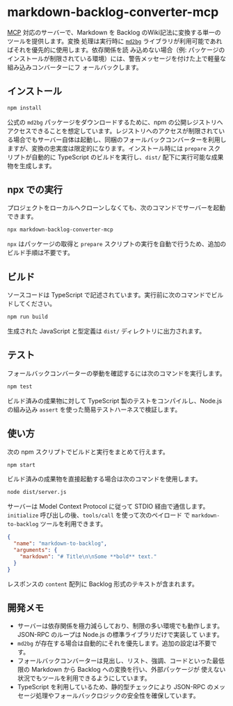# markdown-backlog-converter-mcp

[MCP](https://modelcontextprotocol.io/) 対応のサーバーで、Markdown を Backlog のWiki記法に変換する単一のツールを提供します。変換
処理は実行時に [`md2bg`](https://www.npmjs.com/package/md2bg) ライブラリが利用可能であればそれを優先的に使用します。依存関係を読
み込めない場合（例: パッケージのインストールが制限されている環境）には、警告メッセージを付けた上で軽量な組み込みコンバーターにフ
ォールバックします。

## インストール

```bash
npm install
```

公式の `md2bg` パッケージをダウンロードするために、npm の公開レジストリへアクセスできることを想定しています。レジストリへのアクセスが制限されている場合でもサーバー自体は起動し、同梱のフォールバックコンバーターを利用しますが、変換の忠実度は限定的になります。インストール時には `prepare` スクリプトが自動的に TypeScript のビルドを実行し、`dist/` 配下に実行可能な成果物を生成します。

## npx での実行

プロジェクトをローカルへクローンしなくても、次のコマンドでサーバーを起動できます。

```bash
npx markdown-backlog-converter-mcp
```

`npx` はパッケージの取得と `prepare` スクリプトの実行を自動で行うため、追加のビルド手順は不要です。

## ビルド

ソースコードは TypeScript で記述されています。実行前に次のコマンドでビルドしてください。

```bash
npm run build
```

生成された JavaScript と型定義は `dist/` ディレクトリに出力されます。

## テスト

フォールバックコンバーターの挙動を確認するには次のコマンドを実行します。

```bash
npm test
```

ビルド済みの成果物に対して TypeScript 製のテストをコンパイルし、Node.js の組み込み `assert` を使った簡易テストハーネスで検証します。

## 使い方

次の npm スクリプトでビルドと実行をまとめて行えます。

```bash
npm start
```

ビルド済みの成果物を直接起動する場合は次のコマンドを使用します。

```bash
node dist/server.js
```

サーバーは Model Context Protocol に従って STDIO 経由で通信します。`initialize` 呼び出しの後、`tools/call` を使って次のペイロード
で `markdown-to-backlog` ツールを利用できます。

```json
{
  "name": "markdown-to-backlog",
  "arguments": {
    "markdown": "# Title\n\nSome **bold** text."
  }
}
```

レスポンスの `content` 配列に Backlog 形式のテキストが含まれます。

## 開発メモ

- サーバーは依存関係を極力減らしており、制限の多い環境でも動作します。JSON-RPC のループは Node.js の標準ライブラリだけで実装して
います。
- `md2bg` が存在する場合は自動的にそれを優先します。追加の設定は不要です。
- フォールバックコンバーターは見出し、リスト、強調、コードといった最低限の Markdown から Backlog への変換を行い、外部パッケージが
使えない状況でもツールを利用できるようにしています。
- TypeScript を利用しているため、静的型チェックにより JSON-RPC のメッセージ処理やフォールバックロジックの安全性を確保しています。
